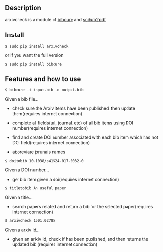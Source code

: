 ## Description

arxivcheck is a module of [bibcure](https://github.com/bibcure/bibcure)
and [scihub2pdf](https://github.com/bibcure/scihub2pdf)

## Install

```
$ sudo pip install arxivcheck
```

or if you want the full version

```
$ sudo pip install bibcure
```

## Features and how to use

```
$ bibcure -i input.bib -o output.bib
```

Given a bib file...

* check sure the Arxiv items have been published, then update them(requires
internet connection)

* complete all fields(url, journal, etc) of all bib items using DOI number(requires
internet connection)

* find and create DOI number associated with each bib item which has not
DOI field(requires
internet connection)

* abbreviate jorunals names

```
$ doitobib 10.1038/s41524-017-0032-0
```

Given a DOI number...

* get bib item given a doi(requires
internet connection)

```
$ titletobib An useful paper
```

Given a title...

* search papers related and return a bib for the selected paper(requires
internet connection)

```
$ arxivcheck 1601.02785
```

Given a arxiv id...

* given an arixiv id, check if has been published, and then returns the updated bib (requires internet connection)

